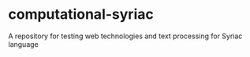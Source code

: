 # computational-syriac
A repository for testing web technologies and text processing for Syriac language
